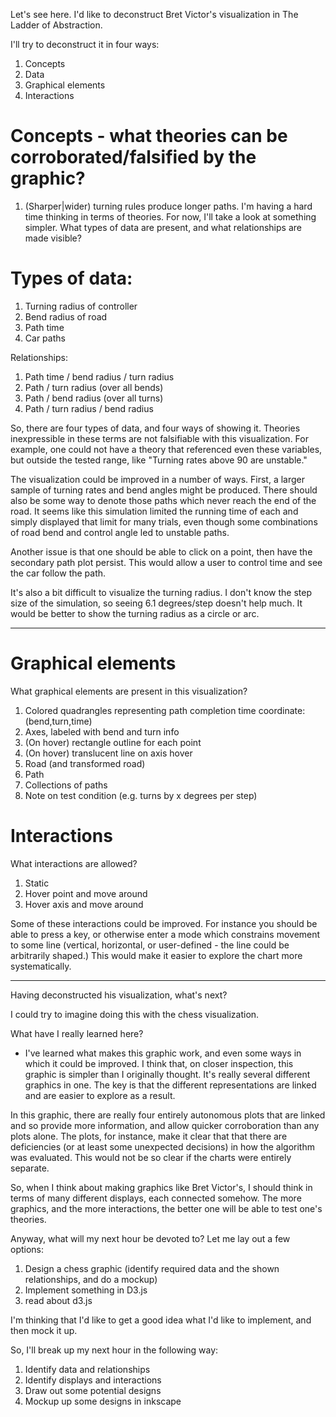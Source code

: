 Let's see here. I'd like to deconstruct Bret Victor's visualization in The Ladder of Abstraction. 

I'll try to deconstruct it in four ways:
 1. Concepts
 2. Data
 3. Graphical elements
 4. Interactions

# Concepts - what theories can be corroborated/falsified by the graphic?
 1. (Sharper|wider) turning rules produce longer paths.
I'm having a hard time thinking in terms of theories. For now, I'll take a look at something simpler. What types of data are present, and what relationships are made visible?

# Types of data:
 1. Turning radius of controller
 2. Bend radius of road
 3. Path time
 4. Car paths
 
Relationships:
 1. Path time / bend radius / turn radius
 2. Path / turn radius (over all bends)
 3. Path / bend radius (over all turns)
 4. Path / turn radius / bend radius

So, there are four types of data, and four ways of showing it. Theories inexpressible in these terms are not falsifiable with this visualization. For example, one could not have a theory that referenced even these variables, but outside the tested range, like "Turning rates above 90 are unstable."

The visualization could be improved in a number of ways. First, a larger sample of turning rates and bend angles might be produced. There should also be some way to denote those paths which never reach the end of the road. It seems like this simulation limited the running time of each and simply displayed that limit for many trials, even though some combinations of road bend and control angle led to unstable paths. 

Another issue is that one should be able to click on a point, then have the secondary path plot persist. This would allow a user to control time and see the car follow the path. 

It's also a bit difficult to visualize the turning radius. I don't know the step size of the simulation, so seeing 6.1 degrees/step doesn't help much. It would be better to show the turning radius as a circle or arc. 

---
# Graphical elements
What graphical elements are present in this visualization? 
 1. Colored quadrangles representing path completion time coordinate:(bend,turn,time)
 2. Axes, labeled with bend and turn info
 3. (On hover) rectangle outline for each point
 4. (On hover) translucent line on axis hover
 5. Road (and transformed road)
 6. Path
 7. Collections of paths
 8. Note on test condition (e.g. turns by x degrees per step)

# Interactions
What interactions are allowed? 
 1. Static
 2. Hover point and move around
 3. Hover axis and move around

Some of these interactions could be improved. For instance you should be able to press a key, or otherwise enter a mode which constrains movement to some line (vertical, horizontal, or user-defined - the line could be arbitrarily shaped.) This would make it easier to explore the chart more systematically. 

---
Having deconstructed his visualization, what's next? 

I could try to imagine doing this with the chess visualization. 

What have I really learned here? 
 - I've learned what makes this graphic work, and even some ways in which it could be improved. I think that, on closer inspection, this graphic is simpler than I originally thought. It's really several different graphics in one. The key is that the different representations are linked and are easier to explore as a result. 

 In this graphic, there are really four entirely autonomous plots that are linked and so provide more information, and allow quicker corroboration than any plots alone. The plots, for instance, make it clear that that there are deficiencies (or at least some unexpected decisions) in how the algorithm was evaluated. This would not be so clear if the charts were entirely separate. 

So, when I think about making graphics like Bret Victor's, I should think in terms of many different displays, each connected somehow. The more graphics, and the more interactions, the better one will be able to test one's theories. 

Anyway, what will my next hour be devoted to? 
Let me lay out a few options: 
1. Design a chess graphic (identify required data and the shown relationships, and do a mockup)
2. Implement something in D3.js
3. read about d3.js

I'm thinking that I'd like to get a good idea what I'd like to implement, and then mock it up. 

So, I'll break up my next hour in the following way:
1. Identify data and relationships
2. Identify displays and interactions
3. Draw out some potential designs
4. Mockup up some designs in inkscape